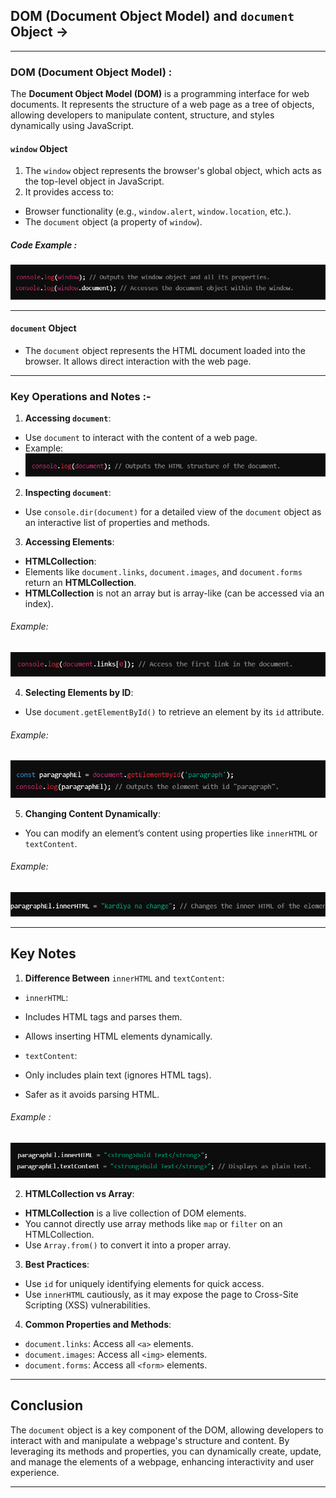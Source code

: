 ## DOM (Document Object Model) and `document` Object ->
__________________________________________________________________________________________________________________________________

### DOM (Document Object Model) :
The **Document Object Model (DOM)** is a programming interface for web documents. It represents the structure of a web page as a tree of objects, allowing developers to manipulate content, structure, and styles dynamically using JavaScript.

#### `window` Object
1. The `window` object represents the browser's global object, which acts as the top-level object in JavaScript.
2. It provides access to:
-    Browser functionality (e.g., `window.alert`, `window.location`, etc.).
-    The `document` object (a property of `window`).

##### Code Example :
![alt text](../../Images/image-197.png)

_________________________________________________________________________________________________________________________________

#### `document` Object
- The `document` object represents the HTML document loaded into the browser. It allows direct interaction with the web page.

_________________________________________________________________________________________________________________________________

### Key Operations and Notes :-
1. **Accessing `document`**:
-    Use `document` to interact with the content of a web page.
-    Example:
-    ![alt text](../../Images/image-198.png)

2. **Inspecting `document`**:
-    Use `console.dir(document)` for a detailed view of the `document` object as an interactive list of properties and methods.

3. **Accessing Elements**:
-    **HTMLCollection**:
-    Elements like `document.links`, `document.images`, and `document.forms` return an **HTMLCollection**.
-    **HTMLCollection** is not an array but is array-like (can be accessed via an index).
###### Example:
![alt text](../../Images/image-199.png)

4. **Selecting Elements by ID**:
- Use `document.getElementById()` to retrieve an element by its `id` attribute.
###### Example:
![alt text](../../Images/image-200.png)

5. **Changing Content Dynamically**:
- You can modify an element’s content using properties like `innerHTML` or `textContent`.
###### Example:
![alt text](../../Images/image-201.png)

__________________________________________________________________________________________________________________________________

## Key Notes
1. **Difference Between** `innerHTML` and `textContent`:
- `innerHTML`:
- Includes HTML tags and parses them.
- Allows inserting HTML elements dynamically.

- `textContent`:
- Only includes plain text (ignores HTML tags).
- Safer as it avoids parsing HTML.

###### Example :
![alt text](../../Images/image-202.png)

2. **HTMLCollection vs Array**:
- **HTMLCollection** is a live collection of DOM elements.
- You cannot directly use array methods like `map` or `filter` on an HTMLCollection.
- Use `Array.from()` to convert it into a proper array.

3. **Best Practices**:
- Use `id` for uniquely identifying elements for quick access.
- Use `innerHTML` cautiously, as it may expose the page to Cross-Site Scripting (XSS) vulnerabilities.

4. **Common Properties and Methods**:
- `document.links`: Access all `<a>` elements.
- `document.images`: Access all `<img>` elements.
- `document.forms`: Access all `<form>` elements.

_________________________________________________________________________________________________________________________________

## Conclusion
The `document` object is a key component of the DOM, allowing developers to interact with and manipulate a webpage's structure and content. By leveraging its methods and properties, you can dynamically create, update, and manage the elements of a webpage, enhancing interactivity and user experience.

__________________________________________________________________________________________________________________________________